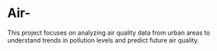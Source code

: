 # Air-
This project focuses on analyzing air quality data from urban areas to understand trends in pollution levels and predict future air quality.
